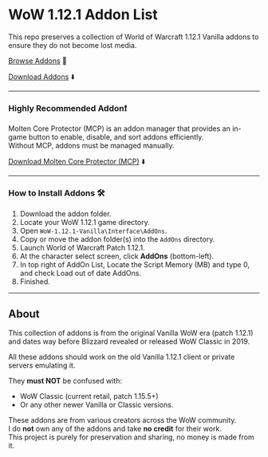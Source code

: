 # WoW 1.12.1 Addon List

This repo preserves a collection of World of Warcraft 1.12.1 Vanilla addons to ensure they do not become lost media.

[Browse Addons](./Wow%201.12.1%20Addons%20(Click%20Here)) 📂

[Download Addons](https://github.com/RSKCS2/WoW-1.12.1-Addon-List/releases/download/Addon_Collection/WoW.1.12.1.Addons.7z) ⬇️

---

### Highly Recommended Addon❗

Molten Core Protector (MCP) is an addon manager that provides an in-game button to enable, disable, and sort addons efficiently.  
Without MCP, addons must be managed manually.

[Download Molten Core Protector (MCP)](https://github.com/RSKCS2/WoW-1.12.1-Addon-List/releases/download/1.12.1/Molten.Core.Protector.MCP.7z) ⬇️

---

### How to Install Addons 🛠️

1. Download the addon folder.  
2. Locate your WoW 1.12.1 game directory.  
3. Open `WoW-1.12.1-Vanilla\Interface\AddOns`.  
4. Copy or move the addon folder(s) into the `AddOns` directory.  
5. Launch World of Warcraft Patch 1.12.1.  
6. At the character select screen, click **AddOns** (bottom-left).  
7. In top right of AddOn List, Locate the Script Memory (MB) and type 0, and check Load out of date AddOns.
8. Finished.

---

## About

This collection of addons is from the original Vanilla WoW era (patch 1.12.1)  
and dates way before Blizzard revealed or released WoW Classic in 2019.  

All these addons should work on the old Vanilla 1.12.1 client or private servers emulating it.  

They **must NOT** be confused with:  
- WoW Classic (current retail, patch 1.15.5+)  
- Or any other newer Vanilla or Classic versions.

These addons are from various creators across the WoW community.  
I do **not** own any of the addons and take **no credit** for their work.  
This project is purely for preservation and sharing, no money is made from it.
